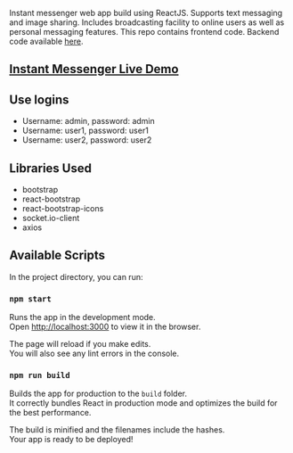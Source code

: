 Instant messenger web app build using ReactJS. Supports text messaging and image sharing. Includes broadcasting facility to online users as well as personal messaging features. This repo contains frontend code. Backend code available [here](https://github.com/ashishmusani/instant-messenger-server).

## [Instant Messenger Live Demo](https://instant-messenger-95c70.web.app/)

## Use logins
* Username: admin, password: admin
* Username: user1, password: user1
* Username: user2, password: user2


## Libraries Used
* bootstrap
* react-bootstrap
* react-bootstrap-icons
* socket.io-client
* axios

## Available Scripts

In the project directory, you can run:

### `npm start`

Runs the app in the development mode.<br />
Open [http://localhost:3000](http://localhost:3000) to view it in the browser.

The page will reload if you make edits.<br />
You will also see any lint errors in the console.

### `npm run build`

Builds the app for production to the `build` folder.<br />
It correctly bundles React in production mode and optimizes the build for the best performance.

The build is minified and the filenames include the hashes.<br />
Your app is ready to be deployed!
